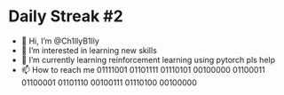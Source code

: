 # Daily Streak #2

- 👋 Hi, I’m @Ch1llyB1lly
- 👀 I’m interested in learning new skills
- 🌱 I’m currently learning reinforcement learning using pytorch pls help
- 📫 How to reach me 01111001 01101111 01110101 00100000 01100011 01100001 01101110 00100111 01110100 00100000



<!---
Ch1llyB1lly/Ch1llyB1lly is a ✨ special ✨ repository because its `README.md` (this file) appears on your GitHub profile.
You can click the Preview link to take a look at your changes.
--->
